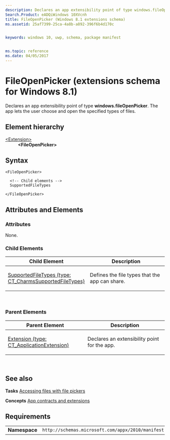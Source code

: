 ```yaml
---
description: Declares an app extensibility point of type windows.fileOpenPicker.
Search.Product: eADQiWindows 10XVcnh
title: FileOpenPicker (Windows 8.1 extensions schema)
ms.assetid: 25af7399-25ca-4a8b-a892-396f6b4d170c


keywords: windows 10, uwp, schema, package manifest


ms.topic: reference
ms.date: 04/05/2017
---
```


# FileOpenPicker (extensions schema for Windows 8.1)




Declares an app extensibility point of type **windows.fileOpenPicker**. The app lets the user choose and open the specified types of files.

## Element hierarchy

<dl>
<dt><a href="element-extension.md">&lt;Extension&gt;</a></dt>
<dd><b>&lt;FileOpenPicker&gt;</b></dd>
</dl>

## Syntax

``` syntax
<FileOpenPicker>

  <!-- Child elements -->
  SupportedFileTypes

</FileOpenPicker>
```

## Attributes and Elements


### Attributes

None.

### Child Elements

<table>
<colgroup>
<col width="50%" />
<col width="50%" />
</colgroup>
<thead>
<tr class="header">
<th>Child Element</th>
<th>Description</th>
</tr>
</thead>
<tbody>
<tr class="odd">
<td><a href="element-2-supportedfiletypes.md">SupportedFileTypes (type: CT_CharmsSupportedFileTypes)</a> </td>
<td><p>Defines the file types that the app can share.</p></td>
</tr>
</tbody>
</table>

 

### Parent Elements

<table>
<colgroup>
<col width="50%" />
<col width="50%" />
</colgroup>
<thead>
<tr class="header">
<th>Parent Element</th>
<th>Description</th>
</tr>
</thead>
<tbody>
<tr class="odd">
<td><a href="element-extension.md">Extension (type: CT_ApplicationExtension)</a> </td>
<td><p>Declares an extensibility point for the app.</p></td>
</tr>
</tbody>
</table>

 

## See also


**Tasks**
[Accessing files with file pickers](/previous-versions/windows/apps/hh465174(v=win.10))

**Concepts**
[App contracts and extensions](/previous-versions/windows/apps/hh464906(v=win.10))

## Requirements

|               |                                                             |
|---------------|-------------------------------------------------------------|
| **Namespace** | `http://schemas.microsoft.com/appx/2010/manifest` |

 

 
